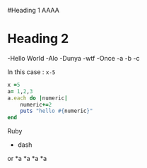 #Heading 1
AAAA

# Heading 2 
-Hello World
	-Alo
	-Dunya
	-wtf
-Once 
	-a
	-b
	-c

In this case : `x-5`
```ruby
x =5 
a= 1,2,3
a.each do |numeric|
	numeric+=2
	puts "hello #{numeric}"
end
```

Ruby 
 - dash

or 
*a
*a
*a
*a

